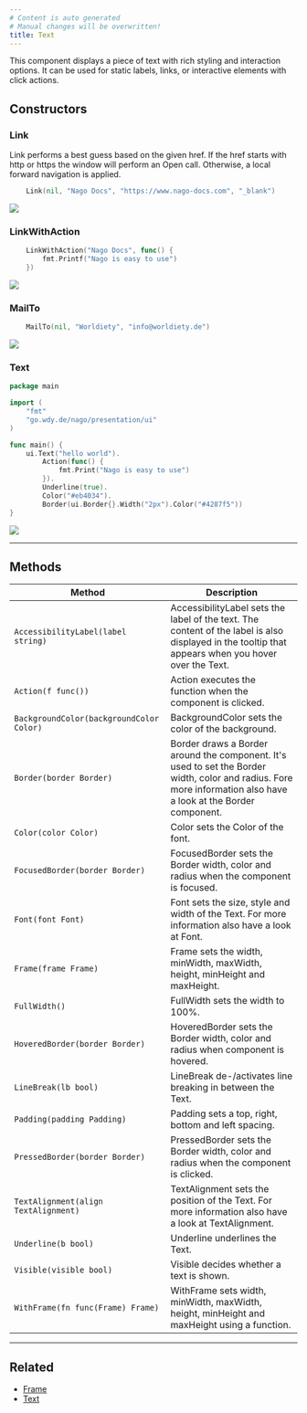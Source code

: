 ```yaml
---
# Content is auto generated
# Manual changes will be overwritten!
title: Text
---
```

This component displays a piece of text with rich styling and interaction options. It can be used for static labels, links, or interactive elements with click actions.

## Constructors
### Link
Link performs a best guess based on the given href. If the href starts with http or https
the window will perform an Open call. Otherwise, a local forward navigation is applied.
```go
	Link(nil, "Nago Docs", "https://www.nago-docs.com", "_blank")
```

![](/images/components/basic/text/link-example.png)

### LinkWithAction
```go
	LinkWithAction("Nago Docs", func() {
		fmt.Printf("Nago is easy to use")
	})
```

![](/images/components/basic/text/link-example.png)

### MailTo
```go
	MailTo(nil, "Worldiety", "info@worldiety.de")
```

![](/images/components/basic/text/mail-to-example.png)

### Text
```go
package main

import (
	"fmt"
	"go.wdy.de/nago/presentation/ui"
)

func main() {
	ui.Text("hello world").
		Action(func() {
			fmt.Print("Nago is easy to use")
		}).
		Underline(true).
		Color("#eb4034").
		Border(ui.Border{}.Width("2px").Color("#4287f5"))
}

```

![](/images/components/basic/text/text-with-methods-example.png)

---
## Methods
| Method | Description |
|--------| ------------|
| `AccessibilityLabel(label string)` | AccessibilityLabel sets the label of the text. The content of the label is also displayed in the tooltip that appears when you hover over the Text. |
| `Action(f func())` | Action executes the function when the component is clicked. |
| `BackgroundColor(backgroundColor Color)` | BackgroundColor sets the color of the background. |
| `Border(border Border)` | Border draws a Border around the component. It's used to set the Border width, color and radius. Fore more information also have a look at the Border component. |
| `Color(color Color)` | Color sets the Color of the font. |
| `FocusedBorder(border Border)` | FocusedBorder sets the Border width, color and radius when the component is focused. |
| `Font(font Font)` | Font sets the size, style and width of the Text. For more information also have a look at Font. |
| `Frame(frame Frame)` | Frame sets the width, minWidth, maxWidth, height, minHeight and maxHeight. |
| `FullWidth()` | FullWidth sets the width to 100%. |
| `HoveredBorder(border Border)` | HoveredBorder sets the Border width, color and radius when component is hovered. |
| `LineBreak(lb bool)` | LineBreak de-/activates line breaking in between the Text. |
| `Padding(padding Padding)` | Padding sets a top, right, bottom and left spacing. |
| `PressedBorder(border Border)` | PressedBorder sets the Border width, color and radius when the component is clicked. |
| `TextAlignment(align TextAlignment)` | TextAlignment sets the position of the Text. For more information also have a look at TextAlignment. |
| `Underline(b bool)` | Underline underlines the Text. |
| `Visible(visible bool)` | Visible decides whether a text is shown. |
| `WithFrame(fn func(Frame) Frame)` | WithFrame sets width, minWidth, maxWidth, height, minHeight and maxHeight using a function. |
---
## Related

- [Frame](../../layout/frame/)
- [Text](../../basic/text/)
